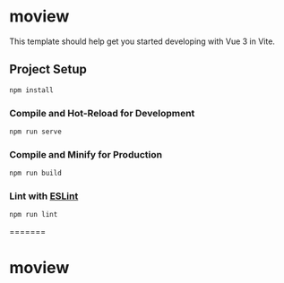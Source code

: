 # moview

This template should help get you started developing with Vue 3 in Vite.

## Project Setup

```sh
npm install
```

### Compile and Hot-Reload for Development

```sh
npm run serve

```

### Compile and Minify for Production

```sh
npm run build
```

### Lint with [ESLint](https://eslint.org/)

```sh
npm run lint
```
=======
# moview
